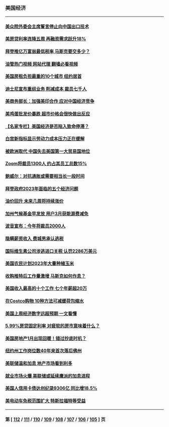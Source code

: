 ### 美国经济
---
#### [美众院外委会主席誓言停止向中国出口技术](../../pages/ncid1078158/n13926472.md?02100845) 
#### [美房贷利率连降五周 再融资需求跃升18%](../../pages/ncid1078158/n13926139.md?02100845) 
#### [拜登推亿万富翁最低税率 马斯克要交多少？](../../pages/ncid1078158/n13925901.md?02100845) 
#### [油管热门视频 网站代理 翻墙必看视频](http://138.2.39.72:81/youtube.html?epic-marker?02100845)
#### [美国房租负担最重的10个城市 纽约居首](../../pages/ncid1078158/n13925800.md?02100845) 
#### [迪士尼宣布重组业务 削减成本 裁员七千人](../../pages/ncid1078158/n13925772.md?02100845) 
#### [美商务部长：加强美印合作 应对中国经济竞争](../../pages/ncid1078158/n13925775.md?02100845) 
#### [美鸡蛋批发价暴跌 超市价格会很快做出反应](../../pages/ncid1078158/n13925684.md?02100845) 
#### [【名家专栏】美国经济是否陷入致命停滞？](../../pages/ncid1078158/n13925393.md?02100845) 
#### [白宫新指标显示劳动力成本压力正在缓解](../../pages/ncid1078158/n13925668.md?02100845) 
#### [被欧洲取代 中国失去美国第一大贸易国地位](../../pages/ncid1078158/n13925575.md?02100845) 
#### [Zoom将裁员1300人 约占其员工总数15%](../../pages/ncid1078158/n13924901.md?02100845) 
#### [鲍威尔：对抗通胀或需要相当长一段时间](../../pages/ncid1078158/n13924806.md?02100845) 
#### [拜登政府2023年面临的五个经济问题](../../pages/ncid1078158/n13924801.md?02100845) 
#### [油价回升 未来几周将持续涨价](../../pages/ncid1078158/n13924791.md?02100845) 
#### [加州气候基金早发放 用户3月获能源费减免](../../pages/ncid1078158/n13924784.md?02100845) 
#### [波音宣布：今年将裁员2000人](../../pages/ncid1078158/n13924674.md?02100845) 
#### [隐瞒薪资收入 费城男承认逃税](../../pages/ncid1078158/n13924354.md?02100845) 
#### [国际维生素公司涉逃进口关税 认罚2286万美元](../../pages/ncid1078158/n13924355.md?02100845) 
#### [美国农民计划2023年大量种植玉米](../../pages/ncid1078158/n13924039.md?02100845) 
#### [收购推特后工作量激增 马斯克如何作息？](../../pages/ncid1078158/n13923424.md?02100845) 
#### [美国收入最高的十个工作 七个年薪超20万](../../pages/ncid1078158/n13921953.md?02100845) 
#### [在Costco购物 10种方法可减缓荷包缩水](../../pages/ncid1078158/n13919239.md?02100845) 
#### [美国上周经济数字远超预期 一文看懂](../../pages/ncid1078158/n13922549.md?02100845) 
#### [5.99%房贷固定利率 对疲软的房市意味着什么？](../../pages/ncid1078158/n13922185.md?02100845) 
#### [美国房地产1月出现回暖！错过抄底时机？](../../pages/ncid1078158/n13922172.md?02100845) 
#### [纽约州工作岗位数40年来首次落后佛州](../../pages/ncid1078158/n13922134.md?02100845) 
#### [美联储温和加息 地产市场看到利多](../../pages/ncid1078158/n13922037.md?02100845) 
#### [就业市场火爆 美联储或延续鹰派的加息进程](../../pages/ncid1078158/n13921939.md?02100845) 
#### [美国人信用卡债达创纪录9306亿 同比增18.5%](../../pages/ncid1078158/n13921985.md?02100845) 
#### [美电动车免税范围扩大 特斯拉福特等受益](../../pages/ncid1078158/n13921981.md?02100845) 

---
#### 第 [ [112](./112.md?02100845) / [111](./111.md?02100845) / [110](./110.md?02100845) / [109](./109.md?02100845) / [108](./108.md?02100845) / [107](./107.md?02100845) / [106](./106.md?02100845) / [105](./105.md?02100845) ] 页
